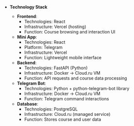 - **Technology Stack**

    - **Frontend**:
        - Technologies: React
        - Infrastructure: Vercel (hosting)
        - Function: Course browsing and interaction UI
    - **Mini App**:
        - Technologies: React
        - Platform: Telegram
        - Infrastructure: Vercel
        - Function: Lightweight mobile interface
    - **Backend**:
        - Technologies: FastAPI (Python)
        - Infrastructure: Docker → Cloud.ru VM
        - Function: API requests and course data processing
    - **Telegram Bot**:
        - Technologies: Python + python-telegram-bot library
        - Infrastructure: Docker → Cloud.ru VM
        - Function: Telegram command interactions
    - **Database**:
        - Technologies: PostgreSQL
        - Infrastructure: Cloud.ru (managed service)
        - Function: Stores course and user data